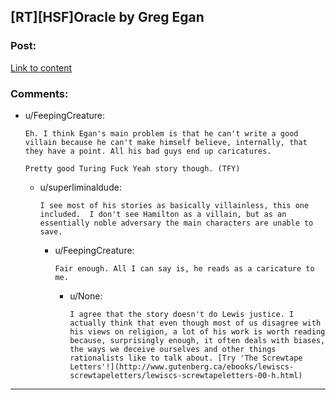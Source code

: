 ## [RT][HSF]Oracle by Greg Egan

### Post:

[Link to content](http://www.gregegan.net/MISC/ORACLE/Oracle.html)

### Comments:

- u/FeepingCreature:
  ```
  Eh. I think Egan's main problem is that he can't write a good villain because he can't make himself believe, internally, that they have a point. All his bad guys end up caricatures.

  Pretty good Turing Fuck Yeah story though. (TFY)
  ```

  - u/superliminaldude:
    ```
    I see most of his stories as basically villainless, this one included.  I don't see Hamilton as a villain, but as an essentially noble adversary the main characters are unable to save.
    ```

    - u/FeepingCreature:
      ```
      Fair enough. All I can say is, he reads as a caricature to me.
      ```

      - u/None:
        ```
        I agree that the story doesn't do Lewis justice. I actually think that even though most of us disagree with his views on religion, a lot of his work is worth reading because, surprisingly enough, it often deals with biases, the ways we deceive ourselves and other things rationalists like to talk about. [Try 'The Screwtape Letters'!](http://www.gutenberg.ca/ebooks/lewiscs-screwtapeletters/lewiscs-screwtapeletters-00-h.html)
        ```

---

